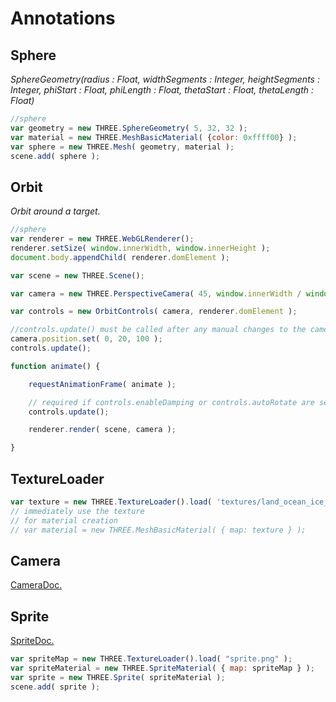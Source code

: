 # Annotations

## Sphere

*SphereGeometry(radius : Float, widthSegments : Integer, heightSegments : Integer, phiStart : Float, phiLength : Float, thetaStart : Float, thetaLength : Float)*

```javascript
//sphere
var geometry = new THREE.SphereGeometry( 5, 32, 32 );
var material = new THREE.MeshBasicMaterial( {color: 0xffff00} );
var sphere = new THREE.Mesh( geometry, material );
scene.add( sphere );
```

## Orbit

*Orbit around a target.*

```javascript
//sphere
var renderer = new THREE.WebGLRenderer();
renderer.setSize( window.innerWidth, window.innerHeight );
document.body.appendChild( renderer.domElement );

var scene = new THREE.Scene();

var camera = new THREE.PerspectiveCamera( 45, window.innerWidth / window.innerHeight, 1, 10000 );

var controls = new OrbitControls( camera, renderer.domElement );

//controls.update() must be called after any manual changes to the camera's transform
camera.position.set( 0, 20, 100 );
controls.update();

function animate() {

	requestAnimationFrame( animate );

	// required if controls.enableDamping or controls.autoRotate are set to true
	controls.update();

	renderer.render( scene, camera );

}
```

## TextureLoader

```javascript
var texture = new THREE.TextureLoader().load( 'textures/land_ocean_ice_cloud_2048.jpg' );
// immediately use the texture
// for material creation
// var material = new THREE.MeshBasicMaterial( { map: texture } );
```

## Camera

[CameraDoc.](https://threejs.org/docs/index.html#api/en/cameras/Camera)

## Sprite

[SpriteDoc.](https://threejs.org/docs/index.html#api/en/objects/Sprite)

```javascript
var spriteMap = new THREE.TextureLoader().load( "sprite.png" );
var spriteMaterial = new THREE.SpriteMaterial( { map: spriteMap } );
var sprite = new THREE.Sprite( spriteMaterial );
scene.add( sprite );
```